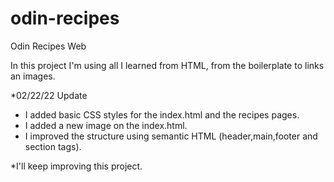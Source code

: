 # odin-recipes
Odin Recipes Web

In this project I'm using all I learned from HTML, from the boilerplate to links an images.

*02/22/22 Update
- I added basic CSS styles for the index.html and the recipes pages.
- I added a new image on the index.html.
- I improved the structure using semantic HTML (header,main,footer and section tags).

*I'll keep improving this project.

